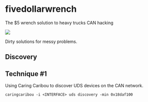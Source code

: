 # fivedollarwrench
The $5 wrench solution to heavy trucks CAN hacking

![](https://imgs.xkcd.com/comics/security.png)

Dirty solutions for messy problems.

## Discovery

## Technique #1
Using Caring Caribou to discover UDS devices on the CAN network.
```
caringcaribou -i <INTERFACE> uds discovery -min 0x18daf100
```
